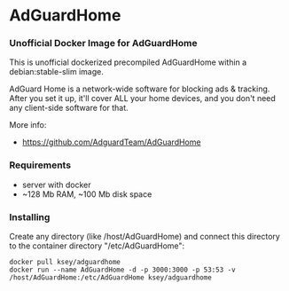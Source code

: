 # AdGuardHome
### Unofficial Docker Image for AdGuardHome
This is unofficial dockerized precompiled AdGuardHome within a debian:stable-slim image.

AdGuard Home is a network-wide software for blocking ads & tracking. After you set it up, it'll cover ALL your home devices, and you don't need any client-side software for that.

More info:
- https://github.com/AdguardTeam/AdGuardHome

### Requirements

* server with docker
* ~128 Mb RAM, ~100 Mb disk space 

### Installing

Create any directory (like /host/AdGuardHome) and connect this directory to the container directory "/etc/AdGuardHome":
```
docker pull ksey/adguardhome
docker run --name AdGuardHome -d -p 3000:3000 -p 53:53 -v /host/AdGuardHome:/etc/AdGuardHome ksey/adguardhome
```
